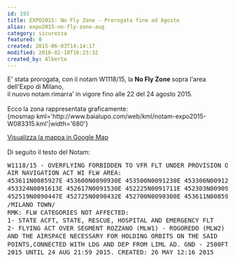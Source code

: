 ```yaml
---
id: 193
title: EXPO2015: No Fly Zone - Prorogata fino ad Agosto
alias: expo2015-no-fly-zone-aug
category: sicurezza
featured: 0
created: 2015-06-03T14:14:17
modified: 2016-02-10T16:23:32
created_by: Alberto
---
```

<p>
 E' stata prorogata, con il notam W1118/15, la
 <strong>
  No Fly Zone
 </strong>
 sopra l'area dell'Expo di Milano,
 <br/>
 il nuovo notam rimarra' in vigore fino alle 22 del 24 agosto 2015.
 <br/>
 <br/>
 Ecco la zona rappresentata graficamente:
 <br/>
 {mosmap kml='http://www.baialupo.com/web/kml/notam-expo2015-W083315.kml'|width='680'}
 <br/>
 <!--
<a href="https://www.google.com/maps/d/edit?mid=zeaiapETAEy4.kUqdr1GkVcAY" target="_blank"><img src="dmdocuments/W083315.jpg" border="0" width="680" height="400" /></a>-->
</p>
<p>
 <a href="https://www.google.com/maps/d/edit?mid=zeaiapETAEy4.kUqdr1GkVcAY" target="_blank">
  Visualizza la mappa in Google Map
 </a>
 <br/>
 <br/>
 Di seguito il testo del Notam:
</p>
<pre>W1118/15 - OVERFLYING FORBIDDEN TO VFR FLT UNDER PROVISION OF ARTICLE 793 <br/><span style="line-height: 1.3em;">AIR NAVIGATION ACT WI FLW AREA: <br/>453611N0085927E 453600N0090930E 453500N0091230E 453306N0091225E <br/>453324N0091613E 452617N0091530E 452225N0091711E 452303N0090955E <br/>452519N0090447E 452725N0090432E 452700N0090300E 453611N0085927E <br/>/MILANO TOWN/ <br/>RMK: FLW CATEGORIES NOT AFFECTED: <br/>1- STATE ACFT, STATE, RESCUE, HOSPITAL AND EMERGENCY FLT <br/>2- FLYING ACT OVER SEGMENT ROZZANO (MLW1) - ROGOREDO (MLW2) <br/>AND THE AIRSPACE NECESSARY FOR HOLDING ORBITS ON THE SAID <br/>POINTS,CONNECTED WITH LDG AND DEP FROM LIML AD. GND - 2500FT AMSL, 28 MAY 22:00 <br/>2015 UNTIL 24 AUG 21:59 2015. CREATED: 26 MAY 12:16 2015</span></pre>
